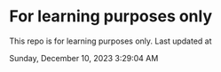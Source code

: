 # For learning purposes only
This repo is for learning purposes only.
Last updated at

Sunday, December 10, 2023 3:29:04 AM

